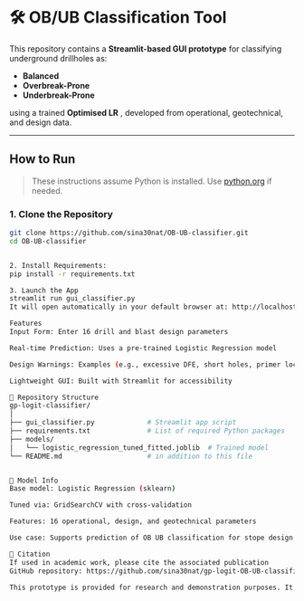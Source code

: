 # 🛠️ OB/UB Classification Tool

This repository contains a **Streamlit-based GUI prototype** for classifying underground drillholes as:

- **Balanced**
- **Overbreak-Prone**
- **Underbreak-Prone**

using a trained **Optimised LR** , developed from operational, geotechnical, and design data.

---

## How to Run

> These instructions assume Python is installed. Use [python.org](https://www.python.org/downloads/) if needed.

### 1. Clone the Repository

```bash
git clone https://github.com/sina30nat/OB-UB-classifier.git
cd OB-UB-classifier


2. Install Requirements:
pip install -r requirements.txt

3. Launch the App
streamlit run gui_classifier.py
It will open automatically in your default browser at: http://localhost:8501

Features
Input Form: Enter 16 drill and blast design parameters

Real-time Prediction: Uses a pre-trained Logistic Regression model

Design Warnings: Examples (e.g., excessive DFE, short holes, primer location)

Lightweight GUI: Built with Streamlit for accessibility

📁 Repository Structure
gp-logit-classifier/
│
├── gui_classifier.py             # Streamlit app script
├── requirements.txt              # List of required Python packages
├── models/
│   └── logistic_regression_tuned_fitted.joblib  # Trained model
└── README.md                     # in addition to this file


🔬 Model Info
Base model: Logistic Regression (sklearn)

Tuned via: GridSearchCV with cross-validation

Features: 16 operational, design, and geotechnical parameters

Use case: Supports prediction of OB UB classification for stope design evaluation in underground mining

📄 Citation
If used in academic work, please cite the associated publication
GitHub repository: https://github.com/sina30nat/gp-logit-OB-UB-classifier

This prototype is provided for research and demonstration purposes. It is not intended for direct production use without further validation.
